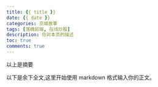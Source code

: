 ```yaml
---
title: {{ title }}
date: {{ date }}
categories: 京城故事
tags: [落魄前端, 在线炒股]
description: 你对本页的描述
toc: true
comments: true
---
```


以上是摘要

<!--more-->

以下是余下全文,这里开始使用 markdown 格式输入你的正文。
